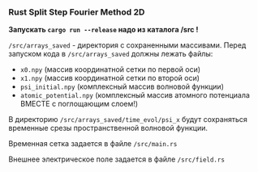 ### Rust Split Step Fourier Method 2D

**Запускать `cargo run --release` надо из каталога /src !**

`/src/arrays_saved` - директория с сохраненными массивами. 
Перед запуском кода в `/src/arrays_saved` должны лежать файлы:

- `x0.npy` (массив координатной сетки по первой оси)
- `x1.npy` (массив координатной сетки по второй оси)
- `psi_initial.npy` (комплексный массив волновой функции)
- `atomic_potential.npy` (комплексный массив атомного потенциала
                        ВМЕСТЕ с поглощающим слоем!)

В директорию `/src/arrays_saved/time_evol/psi_x` будут сохраняться 
временные срезы пространственной волновой функции.

Временная сетка задается в файле `/src/main.rs`

Внешнее электрическое поле задается в файле `/src/field.rs`


